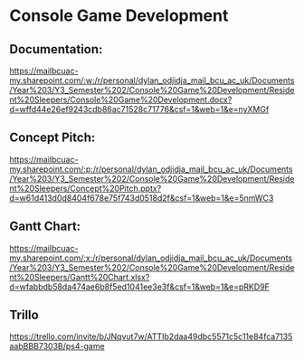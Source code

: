 # Console Game Development

## Documentation:
https://mailbcuac-my.sharepoint.com/:w:/r/personal/dylan_odjidja_mail_bcu_ac_uk/Documents/Year%203/Y3_Semester%202/Console%20Game%20Development/Resident%20Sleepers/Console%20Game%20Development.docx?d=wffd44e26ef9243cdb86ac71528c71776&csf=1&web=1&e=nyXMGf

## Concept Pitch:
https://mailbcuac-my.sharepoint.com/:p:/r/personal/dylan_odjidja_mail_bcu_ac_uk/Documents/Year%203/Y3_Semester%202/Console%20Game%20Development/Resident%20Sleepers/Concept%20Pitch.pptx?d=w61d413d0d8404f678e75f743d0518d2f&csf=1&web=1&e=5nmWC3

## Gantt Chart:
https://mailbcuac-my.sharepoint.com/:x:/r/personal/dylan_odjidja_mail_bcu_ac_uk/Documents/Year%203/Y3_Semester%202/Console%20Game%20Development/Resident%20Sleepers/Gantt%20Chart.xlsx?d=wfabbdb58da474ae6b8f5ed1041ee3e3f&csf=1&web=1&e=pRKD9F

## Trillo
https://trello.com/invite/b/JNqvut7w/ATTIb2daa49dbc5571c5c11e84fca7135aabBBB7303B/ps4-game